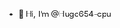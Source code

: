 - 👋 Hi, I’m @Hugo654-cpu


<!---
Hugo654-cpu/Hugo654-cpu is a ✨ special ✨ repository because its `README.md` (this file) appears on your GitHub profile.
You can click the Preview link to take a look at your changes.
--->
